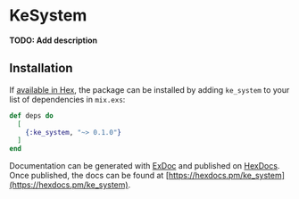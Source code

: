 # KeSystem

**TODO: Add description**

## Installation

If [available in Hex](https://hex.pm/docs/publish), the package can be installed
by adding `ke_system` to your list of dependencies in `mix.exs`:

```elixir
def deps do
  [
    {:ke_system, "~> 0.1.0"}
  ]
end
```

Documentation can be generated with [ExDoc](https://github.com/elixir-lang/ex_doc)
and published on [HexDocs](https://hexdocs.pm). Once published, the docs can
be found at [https://hexdocs.pm/ke_system](https://hexdocs.pm/ke_system).

